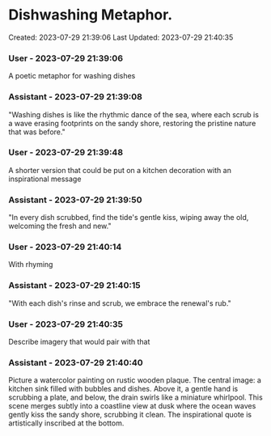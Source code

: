 # Dishwashing Metaphor.

Created: 2023-07-29 21:39:06
Last Updated: 2023-07-29 21:40:35

### User - 2023-07-29 21:39:06

A poetic metaphor for washing dishes

### Assistant - 2023-07-29 21:39:08

"Washing dishes is like the rhythmic dance of the sea, where each scrub is a wave erasing footprints on the sandy shore, restoring the pristine nature that was before."

### User - 2023-07-29 21:39:48

A shorter version that could be put on a kitchen decoration with an inspirational message

### Assistant - 2023-07-29 21:39:50

"In every dish scrubbed, find the tide's gentle kiss, wiping away the old, welcoming the fresh and new."

### User - 2023-07-29 21:40:14

With rhyming 

### Assistant - 2023-07-29 21:40:15

"With each dish's rinse and scrub, we embrace the renewal's rub."

### User - 2023-07-29 21:40:35

Describe imagery that would pair with that

### Assistant - 2023-07-29 21:40:40

Picture a watercolor painting on rustic wooden plaque. The central image: a kitchen sink filled with bubbles and dishes. Above it, a gentle hand is scrubbing a plate, and below, the drain swirls like a miniature whirlpool. This scene merges subtly into a coastline view at dusk where the ocean waves gently kiss the sandy shore, scrubbing it clean. The inspirational quote is artistically inscribed at the bottom.

